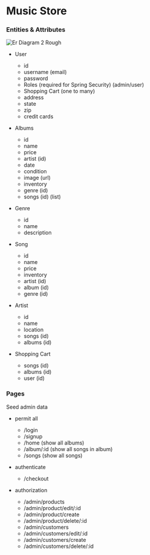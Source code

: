 # Music Store

### Entities & Attributes

![Er Diagram 2 Rough](https://user-images.githubusercontent.com/58124052/109669263-8e8daf80-7b37-11eb-8546-92de30eeabec.png)


- User
    - id
    - username (email)
    - password
    - Roles (required for Spring Security) (admin/user)
    - Shopping Cart (one to many)
    - address
    - state
    - zip
    - credit cards

- Albums
    - id
    - name
    - price
    - artist (id)
    - date
    - condition
    - image (url)
    - inventory
    - genre (id)
    - songs (id) (list)

- Genre
    - id
    - name
    - description

- Song
    - id
    - name
    - price
    - inventory
    - artist (id)
    - album (id)
    - genre (id)

- Artist
    - id
    - name
    - location
    - songs (id)
    - albums (id)

- Shopping Cart
    - songs (id)
    - albums (id)
    - user (id)

### Pages

Seed admin data

- permit all
    - /login
    - /signup
    - /home (show all albums)
    - /album/:id (show all songs in album)
    - /songs (show all songs)

- authenticate
    - /checkout

- authorization
    - /admin/products
    - /admin/product/edit/:id
    - /admin/product/create
    - /admin/product/delete/:id
    - /admin/customers
    - /admin/customers/edit/:id
    - /admin/customers/create
    - /admin/customers/delete/:id

